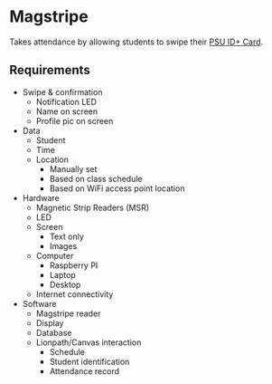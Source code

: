 # Magstripe
Takes attendance by allowing students to swipe their  [PSU ID+ Card](https://idcard.psu.edu).
## Requirements
* Swipe & confirmation
    * Notification LED
    * Name on screen
    * Profile pic on screen
* Data
    * Student
    * Time
    * Location
        * Manually set
        * Based on class schedule
        * Based on WiFi access point location
* Hardware
    * Magnetic Strip Readers (MSR)
    * LED
    * Screen
        * Text only
        * Images
    * Computer
        * Raspberry PI
        * Laptop
        * Desktop
    * Internet connectivity
* Software
    * Magstripe reader
    * Display
    * Database
    * Lionpath/Canvas interaction
        * Schedule
        * Student identification
        * Attendance record